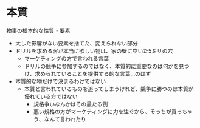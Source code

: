 # 本質

物事の根本的な性質・要素

- 大した影響がない要素を捨てた、変えられない部分
- ドリルを求める客が本当に欲しい物は、家の壁に空いた5ミリの穴
  - マーケティングの方で言われる言葉
  - ドリルの競争に参加するのではなく、本質的に重要なのは何かを見つけ、求められていることを提供する的な言葉...のはず
- 本質的な物だけで決まるわけではない
  - 本質と言われているものを追ってしまうけれど、競争に勝つのは本質が優れている方ではない
    - 規格争いなんかはその最たる例
    - 悪い規格の方がマーケティングに力を注ぐから、そっちが買っちゃう、なんて言われたり
